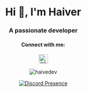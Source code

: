 <h1 align="center">Hi 👋, I'm Haiver</h1>
    <h3 align="center">A passionate developer</h3>

<h4 align="center">Connect with me:</h3>
      <p align="center">
            <a href="https://discord.com/users/897660552892002304" target="blank"><img align="center"
                    src="https://assets-global.website-files.com/6257adef93867e50d84d30e2/636e0a6ca814282eca7172c6_icon_clyde_white_RGB.svg"
                    alt="897660552892002304" height="25" width="25" /></a>
      </p>

<p align="center">
      <img src="https://github-readme-streak-stats.herokuapp.com/?user=haivedev&theme=dark" alt="haivedev" />
</p>


<p align="center">
      <a href="https://discord.com/users/897660552892002304">
            <img src="https://lanyard.cnrad.dev/api/897660552892002304" alt="Discord Presence">
      </a>
</p>
